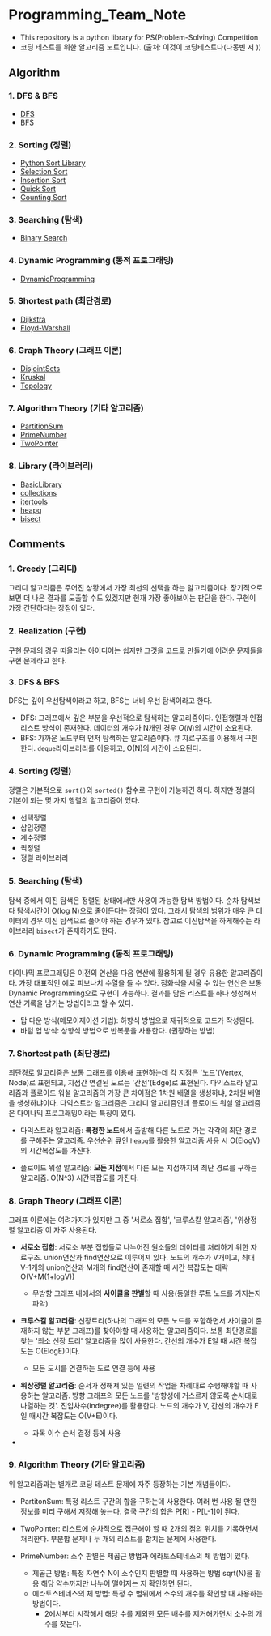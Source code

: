 # Programming_Team_Note

- This repository is a python library for PS(Problem-Solving) Competition
- 코딩 테스트를 위한 알고리즘 노트입니다. (출처: 이것이 코딩테스트다(나동빈 저 ))

## Algorithm

### 1. DFS & BFS

- [DFS](Algorithm/1.DFS&BFS/DFS.py)
- [BFS](Algorithm/1.DFS&BFS/BFS.py)

### 2. Sorting (정렬)

- [Python Sort Library](Algorithm/2.Sorting/sort_library.py)
- [Selection Sort](Algorithm/2.Sorting/selection_sort.py)
- [Insertion Sort](Algorithm/2.Sorting/insertion_sort.py)
- [Quick Sort](Algorithm/2.Sorting/quick_sort.py)
- [Counting Sort](Algorithm/2.Sorting/counting_sort.py)

### 3. Searching (탐색)

- [Binary Search](Algorithm/3.Searching/BinarySearch.py)

### 4. Dynamic Programming (동적 프로그래밍)

- [DynamicProgramming](Algorithm/4.DynamicProgramming/DynamicProgramming.py)

### 5. Shortest path (최단경로)

- [Dijkstra](Algorithm/5.ShortestPath/Dijkstra.py)
- [Floyd-Warshall](Algorithm/5.ShortestPath/Floyd-Warshall.py)

### 6. Graph Theory (그래프 이론)

- [DisjointSets](Algorithm/6.GraphTheory/DisjointSets.py)
- [Kruskal](Algorithm/6.GraphTheory/KruskalAlgorithm.py)
- [Topology](Algorithm/6.GraphTheory/TopologyAlgorithm.py)

### 7. Algorithm Theory (기타 알고리즘)

- [PartitionSum](Algorithm/7.AlgorithmTheory/PartitionSum.py)
- [PrimeNumber](Algorithm/7.AlgorithmTheory/PrimeNumber.py)
- [TwoPointer](Algorithm/7.AlgorithmTheory/TwoPointers.py)

### 8. Library (라이브러리) 

- [BasicLibrary](Algorithm/8.Library/BasicLibrary.py)
- [collections](Algorithm/8.Library/collections.py)
- [itertools](Algorithm/8.Library/itertools.py)
- [heapq](Algorithm/8.Library/heapq.py)
- [bisect](Algorithm/8.Library/bisect.py)


## Comments

### 1.  Greedy  (그리디)

 그리디 알고리즘은 주어진 상황에서 가장 최선의 선택을 하는 알고리즘이다. 장기적으로 보면 더 나은 결과를 도출할 수도 있겠지만 현재 가장 좋아보이는 판단을 한다. 구현이 가장 간단하다는 장점이 있다.

### 2. Realization (구현)

 구현 문제의 경우 떠올리는 아이디어는 쉽지만 그것을 코드로 만들기에 어려운 문제들을 구현 문제라고 한다.

### 3. DFS & BFS

 DFS는 깊이 우선탐색이라고 하고, BFS는 너비 우선 탐색이라고 한다.

- DFS: 그래프에서 깊은 부분을 우선적으로 탐색하는 알고리즘이다. 인접행렬과 인접 리스트 방식이 존재한다. 데이터의 개수가 N개인 경우 $O(N)$의 시간이 소요된다.
- BFS: 가까운 노드부터 먼저 탐색하는 알고리즘이다. 큐 자료구조를 이용해서 구현한다.  `deque`라이브러리를 이용하고, O(N)의 시간이 소요된다.

### 4. Sorting (정렬)

정렬은 기본적으로 `sort()`와 `sorted()` 함수로 구현이 가능하긴 하다. 하지만 정렬의 기본이 되는 몇 가지 행렬의 알고리즘이 있다.

- 선택정렬
- 삽입정렬
- 계수정렬
- 퀵정렬
- 정렬 라이브러리

### 5. Searching (탐색)

 탐색 중에서 이진 탐색은 정렬된 상태에서만 사용이 가능한 탐색 방법이다. 순차 탐색보다 탐색시간이 O(log N)으로 줄어든다는 장점이 있다. 그래서 탐색의 범위가 매우 큰 데이터의 경우 이진 탐색으로 풀어야 하는 경우가 있다. 참고로 이진탐색을 하게해주는 라이브러리 `bisect`가 존재하기도 한다.

### 6. Dynamic Programming (동적 프로그래밍)

 다이나믹 프로그래밍은 이전의 연산을 다음 연산에 활용하게 될 경우 유용한 알고리즘이다. 가장 대표적인 예로 피보나치 수열을 들 수 있다. 점화식을 세울 수 있는 연산은 보통 Dynamic Programming으로 구현이 가능하다. 결과를 담은 리스트를 하나 생성해서 연산 기록을 남기는 방법이라고 할 수 있다.
 - 탑 다운 방식(메모이제이션 기법): 하향식 방법으로 재귀적으로 코드가 작성된다.
 - 바텀 업 방식: 상향식 방법으로 반복문을 사용한다. (권장하는 방법)

### 7. Shortest path (최단경로)
 최단경로 알고리즘은 보통 그래프를 이용해 표현하는데 각 지점은 '노드'(Vertex, Node)로 표현되고, 지점간 연결된 도로는 '간선'(Edge)로 표현된다. 다익스트라 알고리즘과 플로이드 워셜 알고리즘의 가장 큰 차이점은 1차원 배열을 생성하냐, 2차원 배열을 생성하냐이다. 다익스트라 알고리즘은 그리디 알고리즘인데 플로이드 워셜 알고리즘은 다이나믹 프로그래밍이라는 특징이 있다.

 - 다익스트라  알고리즘: **특정한 노드**에서 출발해 다른 노드로 가는 각각의 최단 경로를 구해주는 알고리즘. 우선순위 큐인 `heapq`를 활용한 알고리즘 사용 시 O(ElogV)의 시간복잡도를 가진다.

 - 플로이드 워셜 알고리즘: **모든 지점**에서 다른 모든 지점까지의 최단 경로를 구하는 알고리즘. O(N^3) 시간복잡도를 가진다.


### 8. Graph Theory (그래프 이론)
 그래프 이론에는 여려가지가 있지만 그 중 '서로소 집합', '크루스칼 알고리즘', '위상정렬 알고리즘'이 자주 사용된다.

 - **서로소 집합**: 서로소 부분 집합들로 나누어진 원소들의 데이터를 처리하기 위한 자료구조. union연산과 find연산으로 이루어져 있다. 노드의 개수가 V개이고, 최대 V-1개의 union연산과 M개의 find연산이 존재할 때 시간 복잡도는 대략 O(V+M(1+logV))
    - 무방향 그래프 내에서의 **사이클을 판별**할 때 사용(동일한 루트 노드를 가지는지 파악)

 - **크루스칼 알고리즘**: 신장트리(하나의 그래프의 모든 노드를 포함하면서 사이클이 존재하지 않는 부분 그래프)를 찾아야할 때 사용하는 알고리즘이다. 보통 최단경로를 찾는 '최소 신장 트리' 알고리즘을 많이 사용한다.  간선의 개수가 E일 때 시간 복잡도는 O(ElogE)이다.
    - 모든 도시를 연결하는 도로 연결 등에 사용


 - **위상정렬 알고리즘**: 순서가 정해져 있는 일련의 작업을 차례대로 수행해야할 때 사용하는 알고리즘. 방향 그래프의 모든 노드를 '방향성에 거스르지 않도록 순서대로 나열하는 것'. 진입차수(indegree)를 활용한다. 노드의 개수가 V, 간선의 개수가 E일 때시간 복잡도는 O(V+E)이다.
    - 과목 이수 순서 결정 등에 사용
- 
### 9. Algorithm Theory (기타 알고리즘)
위 알고리즘과는 별개로 코딩 테스트 문제에 자주 등장하는 기본 개념들이다.

- PartitonSum: 특정 리스트 구간의 합을 구하는데 사용한다. 여러 번 사용 될 만한 정보를 미리 구해서 저장해 놓는다. 결국 구간의 합은 P[R] - P[L-1]이 된다.

- TwoPointer: 리스트에 순차적으로 접근해야 할 때 2개의 점의 위치를 기록하면서 처리한다. 부분합 문제나 두 개의 리스트를 합치는 문제에 사용한다.

- PrimeNumber: 소수 판별은 제곱근 방법과 에라토스테네스의 체 방법이 있다.
    - 제곱근 방법: 특정 자연수 N이 소수인지 판별할 때 사용하는 방법 sqrt(N)을 활용 해당 약수까지만 나누어 떨어지는 지 확인하면 된다.
    - 에라토스테네스의 체 방법: 특정 수 범위에서 소수의 개수를 확인할 때 사용하는 방법이다.
        - 2에서부터 시작해서 해당 수를 제외한 모든 배수를 제거해가면서 소수의 개수를 찾는다.

